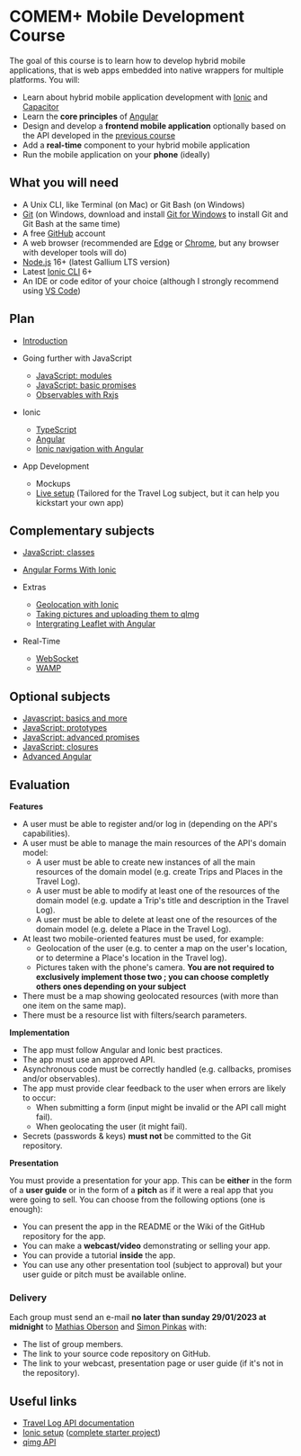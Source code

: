 # COMEM+ Mobile Development Course

The goal of this course is to learn how to develop hybrid mobile applications,
that is web apps embedded into native wrappers for multiple platforms.
You will:

- Learn about hybrid mobile application development with [Ionic][ionic] and [Capacitor][capacitor]
- Learn the **core principles** of [Angular][angular]
- Design and develop a **frontend mobile application** optionally based on the API developed in the [previous course][archioweb]
- Add a **real-time** component to your hybrid mobile application
- Run the mobile application on your **phone** (ideally)

## What you will need

- A Unix CLI, like Terminal (on Mac) or Git Bash (on Windows)
- [Git][git-downloads] (on Windows, download and install [Git for Windows][git-for-windows] to install Git and Git Bash at the same time)
- A free [GitHub][github] account
- A web browser (recommended are [Edge][edge] or [Chrome][chrome], but any browser with developer tools will do)
- [Node.js][node] 16+ (latest Gallium LTS version)
- Latest [Ionic CLI][ionic-cli] 6+
- An IDE or code editor of your choice (although I strongly recommend using [VS Code][vs-code])

## Plan

- [Introduction](https://mediacomem.github.io/comem-devmobil/2022-2023/subjects/introduction?home=MediaComem%2Fcomem-devmobil%23readme)

- Going further with JavaScript

  - [JavaScript: modules](https://mediacomem.github.io/comem-devmobil/2022-2023/subjects/js-modules?home=MediaComem%2Fcomem-devmobil%23readme)
  - [JavaScript: basic promises](https://mediacomem.github.io/comem-devmobil/2022-2023/subjects/js-promises-basics?home=MediaComem%2Fcomem-devmobil%23readme)
  - [Observables with Rxjs](https://mediacomem.github.io/comem-devmobil/2022-2023/subjects/rxjs?home=MediaComem%2Fcomem-devmobil%23readme)

- Ionic

  - [TypeScript](https://mediacomem.github.io/comem-devmobil/2022-2023/subjects/ts?home=MediaComem%2Fcomem-devmobil%23readme)
  - [Angular](https://mediacomem.github.io/comem-devmobil/2022-2023/subjects/angular?home=MediaComem%2Fcomem-devmobil%23readme)
  - [Ionic navigation with Angular](https://mediacomem.github.io/comem-devmobil/2022-2023/subjects/ionic-angular?home=MediaComem%2Fcomem-devmobil%23readme)

- App Development

  - Mockups
  - [Live setup][setup-project] (Tailored for the Travel Log subject, but it can help you kickstart your own app)

## Complementary subjects

- [JavaScript: classes](https://mediacomem.github.io/comem-devmobil/2022-2023/subjects/js-classes?home=MediaComem%2Fcomem-devmobil%23readme)
- [Angular Forms With Ionic](https://mediacomem.github.io/comem-devmobil/2022-2023/subjects/angular-forms-ionic?home=MediaComem%2Fcomem-devmobil%23readme)

- Extras

  - [Geolocation with Ionic](https://capacitorjs.com/docs/apis/geolocation?home=MediaComem%2Fcomem-devmobil%23readme)
  - [Taking pictures and uploading them to qImg](https://github.com/MediaComem/comem-devmobil/blob/master/IMAGE-UPLOAD.md#image-upload?home=MediaComem%2Fcomem-devmobil%23readme)
  - [Intergrating Leaflet with Angular](https://mediacomem.github.io/comem-devmobil/2022-2023/subjects/angular-leaflet?home=MediaComem%2Fcomem-devmobil%23readme)

- Real-Time
  - [WebSocket](https://mediacomem.github.io/comem-devmobil/2022-2023/subjects/websocket?home=MediaComem%2Fcomem-devmobil%23readme)
  - [WAMP](https://mediacomem.github.io/comem-devmobil/2022-2023/subjects/wamp?home=MediaComem%2Fcomem-devmobil%23readme)

## Optional subjects

- [Javascript: basics and more](https://mediacomem.github.io/comem-devmobil/2022-2023/subjects/js?home=MediaComem%2Fcomem-devmobil%23readme)
- [JavaScript: prototypes](https://mediacomem.github.io/comem-devmobil/2022-2023/subjects/js-prototypes?home=MediaComem%2Fcomem-devmobil%23readme)
- [JavaScript: advanced promises](https://mediacomem.github.io/comem-devmobil/2022-2023/subjects/js-promises?home=MediaComem%2Fcomem-devmobil%23readme)
- [JavaScript: closures](https://mediacomem.github.io/comem-devmobil/2022-2023/subjects/js-closures?home=MediaComem%2Fcomem-devmobil%23readme)
- [Advanced Angular](https://mediacomem.github.io/comem-devmobil/2022-2023/subjects/advanced-angular?home=MediaComem%2Fcomem-devmobil%23readme)

## Evaluation

**Features**

- A user must be able to register and/or log in (depending on the API's capabilities).
- A user must be able to manage the main resources of the API's domain model:
  - A user must be able to create new instances of all the main resources of the domain model (e.g. create Trips and Places in the Travel Log).
  - A user must be able to modify at least one of the resources of the domain model (e.g. update a Trip's title and description in the Travel Log).
  - A user must be able to delete at least one of the resources of the domain model (e.g. delete a Place in the Travel Log).
- At least two mobile-oriented features must be used, for example:
  - Geolocation of the user (e.g. to center a map on the user's location, or to determine a Place's location in the Travel log).
  - Pictures taken with the phone's camera.
    **You are not required to exclusively implement those two ; you can choose completly others ones depending on your subject**
- There must be a map showing geolocated resources (with more than one item on the same map).
- There must be a resource list with filters/search parameters.

**Implementation**

- The app must follow Angular and Ionic best practices.
- The app must use an approved API.
- Asynchronous code must be correctly handled (e.g. callbacks, promises and/or observables).
- The app must provide clear feedback to the user when errors are likely to occur:
  - When submitting a form (input might be invalid or the API call might fail).
  - When geolocating the user (it might fail).
- Secrets (passwords & keys) **must not** be committed to the Git repository.

**Presentation**

You must provide a presentation for your app.
This can be **either** in the form of a **user guide** or in the form of a **pitch** as if it were a real app that you were going to sell.
You can choose from the following options (one is enough):

- You can present the app in the README or the Wiki of the GitHub repository for the app.
- You can make a **webcast/video** demonstrating or selling your app.
- You can provide a tutorial **inside** the app.
- You can use any other presentation tool (subject to approval) but your user guide or pitch must be available online.

### Delivery

Each group must send an e-mail **no later than sunday 29/01/2023 at midnight** to [Mathias Oberson](mailto:mathias@squareservices.ch) and [Simon Pinkas](mailto:simon.pinkas@heig-vd.ch) with:

- The list of group members.
- The link to your source code repository on GitHub.
- The link to your webcast, presentation page or user guide (if it's not in the repository).

## Useful links

- [Travel Log API documentation][travel-log-api]
- [Ionic setup][setup-project] ([complete starter project][starter-project])
- [qimg API][qimg]

[angular]: https://angular.io
[archioweb]: https://github.com/MediaComem/comem-archioweb
[chrome]: https://www.google.com/chrome/
[capacitor]: https://capacitorjs.com/
[edge]: https://www.microsoft.com/en-us/edge
[git-downloads]: https://git-scm.com/downloads
[git-for-windows]: https://gitforwindows.org/
[github]: https://github.com
[ionic]: http://ionicframework.com
[ionic-cli]: https://ionicframework.com/docs/cli
[ionic-getting-started]: http://ionicframework.com/getting-started/
[node]: https://nodejs.org/
[qimg]: https://mediacomem.github.io/comem-qimg/
[setup-project]: https://github.com/MediaComem/comem-travel-log-ionic-setup
[starter-project]: https://github.com/MediaComem/comem-travel-log-ionic-starter
[travel-log-api]: https://comem-travel-log-api.herokuapp.com
[vs-code]: https://code.visualstudio.com/
